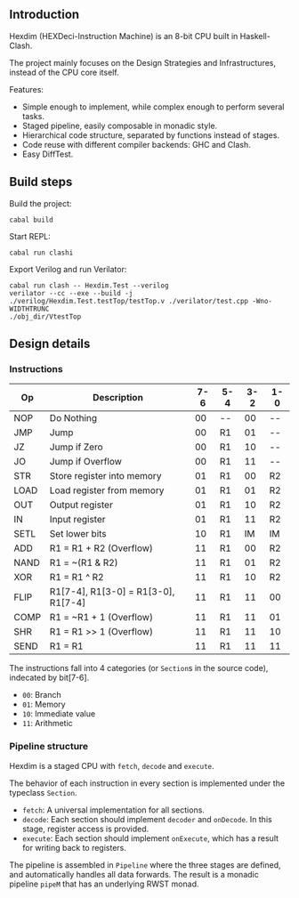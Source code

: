## Introduction

Hexdim (HEXDeci-Instruction Machine) is an 8-bit CPU built in Haskell-Clash.

The project mainly focuses on the Design Strategies and Infrastructures,
instead of the CPU core itself.

Features:

- Simple enough to implement, while complex enough to perform several tasks.
- Staged pipeline, easily composable in monadic style.
- Hierarchical code structure, separated by functions instead of stages.
- Code reuse with different compiler backends: GHC and Clash.
- Easy DiffTest.

## Build steps

Build the project:

```
cabal build
```

Start REPL:

```
cabal run clashi
```

Export Verilog and run Verilator:

```
cabal run clash -- Hexdim.Test --verilog
verilator --cc --exe --build -j ./verilog/Hexdim.Test.testTop/testTop.v ./verilator/test.cpp -Wno-WIDTHTRUNC
./obj_dir/VtestTop
```

## Design details

### Instructions

| Op   | Description                         | 7-6 | 5-4 | 3-2 | 1-0 |
|------|-------------------------------------|-----|-----|-----|-----|
| NOP  | Do Nothing                          | 00  | --  | 00  | --  |
| JMP  | Jump                                | 00  | R1  | 01  | --  |
| JZ   | Jump if Zero                        | 00  | R1  | 10  | --  |
| JO   | Jump if Overflow                    | 00  | R1  | 11  | --  |
| STR  | Store register into memory          | 01  | R1  | 00  | R2  |
| LOAD | Load register from memory           | 01  | R1  | 01  | R2  |
| OUT  | Output register                     | 01  | R1  | 10  | R2  |
| IN   | Input register                      | 01  | R1  | 11  | R2  |
| SETL | Set lower bits                      | 10  | R1  | IM  | IM  |
| ADD  | R1 = R1 + R2 (Overflow)             | 11  | R1  | 00  | R2  |
| NAND | R1 = ~(R1 & R2)                     | 11  | R1  | 01  | R2  |
| XOR  | R1 = R1 ^ R2                        | 11  | R1  | 10  | R2  |
| FLIP | R1[7-4], R1[3-0] = R1[3-0], R1[7-4] | 11  | R1  | 11  | 00  |
| COMP | R1 = ~R1 + 1 (Overflow)             | 11  | R1  | 11  | 01  |
| SHR  | R1 = R1 >> 1 (Overflow)             | 11  | R1  | 11  | 10  |
| SEND | R1 = R1                             | 11  | R1  | 11  | 11  |

The instructions fall into 4 categories (or `Section`s in the source code),
indecated by bit[7-6].

- `00`: Branch
- `01`: Memory
- `10`: Immediate value
- `11`: Arithmetic

### Pipeline structure

Hexdim is a staged CPU with `fetch`, `decode` and `execute`.

The behavior of each instruction in every section is implemented under
the typeclass `Section`.

- `fetch`: A universal implementation for all sections.
- `decode`: Each section should implement `decoder` and `onDecode`.
In this stage, register access is provided.
- `execute`: Each section should implement `onExecute`, which has a result
for writing back to registers.

The pipeline is assembled in `Pipeline` where the three stages are defined, 
and automatically handles all data forwards.
The result is a monadic pipeline `pipeM` that has an underlying RWST monad.